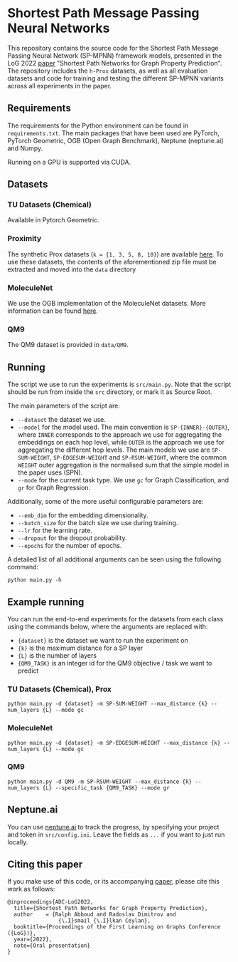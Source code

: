 # Shortest Path Message Passing Neural Networks

This repository contains the source code for the Shortest Path Message Passing Neural Network (SP-MPNN) framework 
models, presented in the LoG 2022 [paper](https://arxiv.org/abs/2206.01003) "Shortest Path Networks for Graph 
Property Prediction". The repository includes the `h-Prox` datasets, as well as all evaluation datasets and code for 
training and testing the different SP-MPNN variants across all experiments in the paper.

## Requirements

The requirements for the Python environment can be found in ``requirements.txt``. The
main packages that have been used are PyTorch, PyTorch Geometric, OGB (Open Graph Benchmark), 
Neptune (neptune.ai) and Numpy.

Running on a GPU is supported via CUDA.

## Datasets

### TU Datasets (Chemical)

Available in Pytorch Geometric.

### Proximity

The synthetic Prox datasets (``k = {1, 3, 5, 8, 10}``) are available [here](https://zenodo.org/record/6557736#.YoPGtS8w30o). 
To use these datasets, the contents of the aforementioned zip file must be extracted and moved into the ``data`` directory

### MoleculeNet

We use the OGB implementation of the MoleculeNet datasets. More information can be found 
[here](https://ogb.stanford.edu/docs/graphprop/). 

### QM9

The QM9 dataset is provided in ``data/QM9``.

## Running

The script we use to run the experiments is ``src/main.py``. Note that the script should be run from inside 
the ``src`` directory, or mark it as Source Root.

The main parameters of the script are:

- ``--dataset`` the dataset we use.
- ``--model`` for the model used. The main convention is ``SP-{INNER}-{OUTER}``, where ``INNER`` corresponds to 
the approach we use for aggregating the embeddings on each hop level, while ``OUTER`` is the approach we use for 
aggregating the different hop levels. The main models we use are ``SP-SUM-WEIGHT``, ``SP-EDGESUM-WEIGHT`` and
``SP-RSUM-WEIGHT``, where the common ``WEIGHT`` outer aggregation is the normalised sum that the simple model in the
paper uses (SPN).
- ``--mode`` for the current task type. We use ``gc`` for Graph Classification, 
and ``gr`` for Graph Regression. 

Additionally, some of the more useful configurable parameters are:

- ``--emb_dim`` for the embedding dimensionality.
- ``--batch_size`` for the batch size we use during training.
- ``--lr`` for the learning rate.
- ``--dropout`` for the dropout probability.
- ``--epochs`` for the number of epochs.

A detailed list of all additional arguments can be seen using the following command:

``python main.py -h``

## Example running 

You can run the end-to-end experiments for the datasets from each class using the commands below, where the 
arguments are replaced with:

- ``{dataset}`` is the dataset we want to run the experiment on 
- ``{k}`` is the maximum distance for a SP layer 
- ``{L}`` is the number of layers
- ``{QM9_TASK}`` is an integer id for the QM9 objective / task we want to predict

### TU Datasets (Chemical), Prox

``python main.py -d {dataset} -m SP-SUM-WEIGHT --max_distance {k} --num_layers {L} --mode gc``

### MoleculeNet

``python main.py -d {dataset} -m SP-EDGESUM-WEIGHT --max_distance {k} --num_layers {L} --mode gc``

### QM9

``python main.py -d QM9 -m SP-RSUM-WEIGHT --max_distance {k} --num_layers {L} --specific_task {QM9_TASK} --mode gr``

## Neptune.ai

You can use [neptune.ai](https://neptune.ai) 
to track the progress, by specifying your project and token in ``src/config.ini``.  Leave the
fields as ``...`` if you want to just run locally.

##  Citing this paper
If you make use of this code, or its accompanying [paper](https://arxiv.org/abs/2206.01003), 
please cite this work as follows:

```
@inproceedings{ADC-LoG2022,
  title={Shortest Path Networks for Graph Property Prediction},
  author    = {Ralph Abboud and Radoslav Dimitrov and
                {\.I}smail {\.I}lkan Ceylan},
  booktitle={Proceedings of the First Learning on Graphs Conference ({LoG})},
  year={2022},
  note={Oral presentation}
}
```
